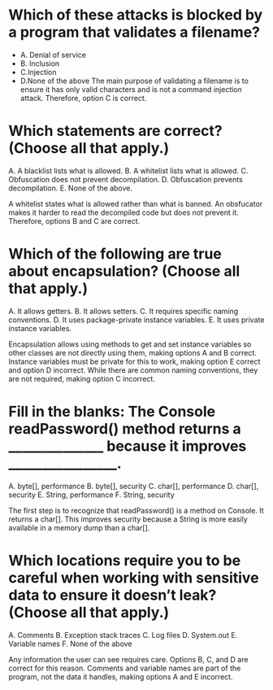 # Which of these attacks is blocked by a program that validates a filename?
* A. Denial of service
* B. Inclusion
* C.Injection
* D.None of the above
The main purpose of validating a filename is to ensure it has only valid characters and is not a command injection attack. Therefore, option C is correct.

# Which statements are correct? (Choose all that apply.)
A. A blacklist lists what is allowed.
B. A whitelist lists what is allowed.
C. Obfuscation does not prevent decompilation.
D. Obfuscation prevents decompilation.
E. None of the above.

A whitelist states what is allowed rather than what is banned.
An obsfucator makes it harder to read the decompiled code but does not prevent it.
Therefore, options B and C are correct.

# Which of the following are true about encapsulation? (Choose all that apply.)
A. It allows getters.
B. It allows setters.
C. It requires specific naming conventions.
D. It uses package-private instance variables.
E. It uses private instance variables.

Encapsulation allows using methods to get and set instance variables so other classes are not directly using them, making options A and B correct.
Instance variables must be private for this to work, making option E correct and option D incorrect.
While there are common naming conventions, they are not required, making option C incorrect.

# Fill in the blanks: The Console readPassword() method returns a ______________ because it improves ________________.
A. byte[], performance
B. byte[], security
C. char[], performance
D. char[], security
E. String, performance
F. String, security

The first step is to recognize that readPassword() is a method on Console. It returns a char[].
This improves security because a String is more easily available in a memory dump than a char[].

# Which locations require you to be careful when working with sensitive data to ensure it doesn’t leak? (Choose all that apply.)
A. Comments
B. Exception stack traces
C. Log files
D. System.out
E. Variable names
F. None of the above

Any information the user can see requires care. Options B, C, and D are correct for this reason.
Comments and variable names are part of the program, not the data it handles, making options A and E incorrect.


